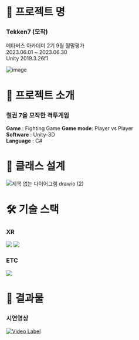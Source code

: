 # 📖 프로젝트 명
### Tekken7 (모작) 

메타버스 아카데미 2기 9월 월말평가    
2023.06.01 ~ 2023.06.30   
Unity 2019.3.26f1

![image](https://github.com/kcheee/Tekken/assets/86779278/6531d8a3-d1fc-4d68-961b-25f08fd96695)

# 📃 프로젝트 소개

### 철권 7을 모작한 격투게임

**Game** : Fighting Game
**Game mode**: Player vs Player   
**Software** : Unity-3D   
**Language** : C#   


# 📃 클래스 설계

![제목 없는 다이어그램 drawio (2)](https://github.com/kcheee/Tekken/assets/86779278/4860a146-07b5-488d-b95a-74b30975eb13)

# 🛠 기술 스택   
### XR
 <img src="https://img.shields.io/badge/C%23-239120?style=for-the-badge&logo=c-sharp&logoColor=white"> <img src="https://img.shields.io/badge/Unity-100000?style=for-the-badge&logo=unity&logoColor=white">   

### ETC
<img src="https://img.shields.io/badge/github-181717?style=for-the-badge&logo=github&logoColor=white"> 

# 📃 결과물   
### 시연영상
[![Video Label](http://img.youtube.com/vi/ZSd1B3I5J3M/0.jpg)](https://youtu.be/ZSd1B3I5J3M)   

